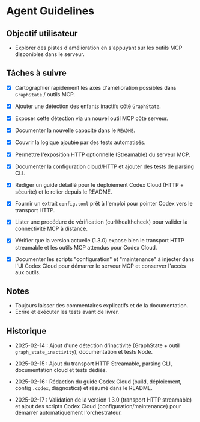 # Agent Guidelines

## Objectif utilisateur
- Explorer des pistes d'amélioration en s'appuyant sur les outils MCP disponibles dans le serveur.

## Tâches à suivre
- [x] Cartographier rapidement les axes d'amélioration possibles dans `GraphState` / outils MCP.
- [x] Ajouter une détection des enfants inactifs côté `GraphState`.
- [x] Exposer cette détection via un nouvel outil MCP côté serveur.
- [x] Documenter la nouvelle capacité dans le `README`.
- [x] Couvrir la logique ajoutée par des tests automatisés.
- [x] Permettre l'exposition HTTP optionnelle (Streamable) du serveur MCP.
- [x] Documenter la configuration cloud/HTTP et ajouter des tests de parsing CLI.
- [x] Rédiger un guide détaillé pour le déploiement Codex Cloud (HTTP + sécurité) et le relier depuis le README.
- [x] Fournir un extrait `config.toml` prêt à l'emploi pour pointer Codex vers le transport HTTP.
- [x] Lister une procédure de vérification (curl/healthcheck) pour valider la connectivité MCP à distance.

- [x] Vérifier que la version actuelle (1.3.0) expose bien le transport HTTP streamable et les outils MCP attendus pour Codex Cloud.
- [x] Documenter les scripts "configuration" et "maintenance" à injecter dans l'UI Codex Cloud pour démarrer le serveur MCP et conserver l'accès aux outils.


## Notes
- Toujours laisser des commentaires explicatifs et de la documentation.
- Écrire et exécuter les tests avant de livrer.

## Historique
- 2025-02-14 : Ajout d'une détection d'inactivité (GraphState + outil `graph_state_inactivity`), documentation et tests Node.
- 2025-02-15 : Ajout du transport HTTP Streamable, parsing CLI, documentation cloud et tests dédiés.
- 2025-02-16 : Rédaction du guide Codex Cloud (build, déploiement, config `.codex`, diagnostics) et résumé dans le README.

- 2025-02-17 : Validation de la version 1.3.0 (transport HTTP streamable) et ajout des scripts Codex Cloud (configuration/maintenance) pour démarrer automatiquement l'orchestrateur.
